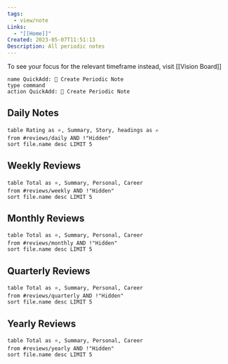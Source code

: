 ```yaml
---
tags:
  - view/note
Links:
  - "[[Home]]"
Created: 2023-05-07T11:51:13
Description: All periodic notes
---
```

To see your focus for the relevant timeframe instead, visit [[Vision Board]]

```button
name QuickAdd: 📆 Create Periodic Note
type command
action QuickAdd: 📆 Create Periodic Note
```

## Daily Notes

```dataview
table Rating as ⭐, Summary, Story, headings as ✍️
from #reviews/daily AND !"Hidden"
sort file.name desc LIMIT 5
```

## Weekly Reviews

```dataview
table Total as ⭐, Summary, Personal, Career
from #reviews/weekly AND !"Hidden"
sort file.name desc LIMIT 5
```

## Monthly Reviews

```dataview
table Total as ⭐, Summary, Personal, Career
from #reviews/monthly AND !"Hidden"
sort file.name desc LIMIT 5
```

## Quarterly Reviews

```dataview
table Total as ⭐, Summary, Personal, Career
from #reviews/quarterly AND !"Hidden"
sort file.name desc LIMIT 5
```

## Yearly Reviews

```dataview
table Total as ⭐, Summary, Personal, Career
from #reviews/yearly AND !"Hidden"
sort file.name desc LIMIT 5
```
